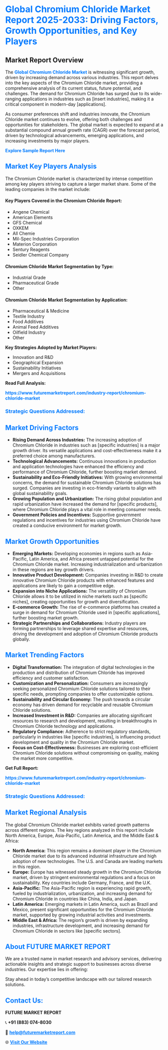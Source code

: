 <h1 style="color: #007BFF;">Global Chromium Chloride Market Report 2025-2033: Driving Factors, Growth Opportunities, and Key Players</h1>

<section id="overview">
<h2>Market Report Overview</h2>
<p>The <a href="https://www.futuremarketreport.com/industry-report/chromium-chloride-market" style="color: #007BFF; text-decoration: none;"><strong>Global Chromium Chloride Market</strong></a> is witnessing significant growth, driven by increasing demand across various industries. This report delves into the key aspects of the Chromium Chloride market, providing a comprehensive analysis of its current status, future potential, and challenges. The demand for Chromium Chloride has surged due to its wide-ranging applications in industries such as [insert industries], making it a critical component in modern-day [applications].</p>
<p>As consumer preferences shift and industries innovate, the Chromium Chloride market continues to evolve, offering both challenges and opportunities for stakeholders. The global market is expected to expand at a substantial compound annual growth rate (CAGR) over the forecast period, driven by technological advancements, emerging applications, and increasing investments by major players.</p>
</section>

<section id="overview">
<p><a href="https://www.futuremarketreport.com/request-sample/reportId=58508" style="color: #007BFF; text-decoration: none;"><strong>Explore Sample Report Here</strong></a></p>
</section>

<section id="key-players">
<h2 style="color: #007BFF;">Market Key Players Analysis</h2>
<p>The Chromium Chloride market is characterized by intense competition among key players striving to capture a larger market share. Some of the leading companies in the market include:</p>
<h4>Key Players Covered in the Chromium Chloride Report:</h4>
<ul><li>Angene Chemical</li><li>American Elements</li><li>GFS Chemical</li><li>OXKEM</li><li>All Chemie</li><li>Mil-Spec Industries Corporation</li><li>Materion Corporation</li><li>Sentury Reagents</li><li>Seidler Chemical Company</li></ul>
<h4>Chromium Chloride Market Segmentation by Type:</h4>
<ul><li>Industrial Grade</li><li>Pharmaceutical Grade</li><li>Other</li></ul>

<h4>Chromium Chloride Market Segmentation by Application:</h4>
<ul><li>Pharmaceutical &amp; Medicine</li><li>Textile Industry</li><li>Food Additives</li><li>Animal Feed Additives</li><li>Oilfield Industry</li><li>Other</li></ul>
<p><strong>Key Strategies Adopted by Market Players:</strong></p>
<ul>
<li>Innovation and R&D</li>
<li>Geographical Expansion</li>
<li>Sustainability Initiatives</li>
<li>Mergers and Acquisitions</li>
</ul>
</section>

<section>
<p><strong>Read Full Analysis: </strong></p><a href="https://www.futuremarketreport.com/industry-report/chromium-chloride-market" style="color: #007BFF; text-decoration: none;"><strong>https://www.futuremarketreport.com/industry-report/chromium-chloride-market</strong></a>
<h3 style="color: #007BFF;">Strategic Questions Addressed:</h3>
</section>

<section id="driving-factors">
<h2 style="color: #007BFF;">Market Driving Factors</h2>
<ul>
<li><strong>Rising Demand Across Industries:</strong> The increasing adoption of Chromium Chloride in industries such as [specific industries] is a major growth driver. Its versatile applications and cost-effectiveness make it a preferred choice among manufacturers.</li>
<li><strong>Technological Advancements:</strong> Continuous innovations in production and application technologies have enhanced the efficiency and performance of Chromium Chloride, further boosting market demand.</li>
<li><strong>Sustainability and Eco-Friendly Initiatives:</strong> With growing environmental concerns, the demand for sustainable Chromium Chloride solutions has surged. Companies are investing in eco-friendly variants to align with global sustainability goals.</li>
<li><strong>Growing Population and Urbanization:</strong> The rising global population and rapid urbanization have increased the demand for [specific products], where Chromium Chloride plays a vital role in meeting consumer needs.</li>
<li><strong>Government Policies and Incentives:</strong> Supportive government regulations and incentives for industries using Chromium Chloride have created a conducive environment for market growth.</li>
</ul>
</section>

<section id="growth-opportunities">
<h2 style="color: #007BFF;">Market Growth Opportunities</h2>
<ul>
<li><strong>Emerging Markets:</strong> Developing economies in regions such as Asia-Pacific, Latin America, and Africa present untapped potential for the Chromium Chloride market. Increasing industrialization and urbanization in these regions are key growth drivers.</li>
<li><strong>Innovative Product Development:</strong> Companies investing in R&D to create innovative Chromium Chloride products with enhanced features and applications are likely to gain a competitive edge.</li>
<li><strong>Expansion into Niche Applications:</strong> The versatility of Chromium Chloride allows it to be utilized in niche markets such as [specific niches], creating opportunities for growth and diversification.</li>
<li><strong>E-commerce Growth:</strong> The rise of e-commerce platforms has created a surge in demand for Chromium Chloride used in [specific applications], further boosting market growth.</li>
<li><strong>Strategic Partnerships and Collaborations:</strong> Industry players are forming partnerships to leverage shared expertise and resources, driving the development and adoption of Chromium Chloride products globally.</li>
</ul>
</section>

<section id="trending-factors">
<h2 style="color: #007BFF;">Market Trending Factors</h2>
<ul>
<li><strong>Digital Transformation:</strong> The integration of digital technologies in the production and distribution of Chromium Chloride has improved efficiency and customer satisfaction.</li>
<li><strong>Customization and Personalization:</strong> Consumers are increasingly seeking personalized Chromium Chloride solutions tailored to their specific needs, prompting companies to offer customizable options.</li>
<li><strong>Sustainability and Circular Economy:</strong> The push towards a circular economy has driven demand for recyclable and reusable Chromium Chloride solutions.</li>
<li><strong>Increased Investment in R&D:</strong> Companies are allocating significant resources to research and development, resulting in breakthroughs in Chromium Chloride technology and applications.</li>
<li><strong>Regulatory Compliance:</strong> Adherence to strict regulatory standards, particularly in industries like [specific industries], is influencing product development and quality in the Chromium Chloride market.</li>
<li><strong>Focus on Cost-Effectiveness:</strong> Businesses are exploring cost-efficient Chromium Chloride solutions without compromising on quality, making the market more competitive.</li>
</ul>
</section>

<section>
<p><strong>Get Full Report: </strong></p><a href="https://www.futuremarketreport.com/industry-report/chromium-chloride-market" style="color: #007BFF; text-decoration: none;"><strong>https://www.futuremarketreport.com/industry-report/chromium-chloride-market</strong></a>
<h3 style="color: #007BFF;">Strategic Questions Addressed:</h3>
</section>


<section id="regional-analysis">
<h2 style="color: #007BFF;">Market Regional Analysis</h2>
<p>The global Chromium Chloride market exhibits varied growth patterns across different regions. The key regions analyzed in this report include North America, Europe, Asia-Pacific, Latin America, and the Middle East & Africa:</p>
<ul>
<li><strong>North America:</strong> This region remains a dominant player in the Chromium Chloride market due to its advanced industrial infrastructure and high adoption of new technologies. The U.S. and Canada are leading markets in this region.</li>
<li><strong>Europe:</strong> Europe has witnessed steady growth in the Chromium Chloride market, driven by stringent environmental regulations and a focus on sustainability. Key countries include Germany, France, and the U.K.</li>
<li><strong>Asia-Pacific:</strong> The Asia-Pacific region is experiencing rapid growth, fueled by industrialization, urbanization, and increasing demand for Chromium Chloride in countries like China, India, and Japan.</li>
<li><strong>Latin America:</strong> Emerging markets in Latin America, such as Brazil and Mexico, present significant opportunities for the Chromium Chloride market, supported by growing industrial activities and investments.</li>
<li><strong>Middle East & Africa:</strong> The region’s growth is driven by expanding industries, infrastructure development, and increasing demand for Chromium Chloride in sectors like [specific sectors].</li>
</ul>
</section>

<footer>
<h2 style="color: #007BFF;">About FUTURE MARKET REPORT</h2>
<p>We are a trusted name in market research and advisory services, delivering actionable insights and strategic support to businesses across diverse industries. Our expertise lies in offering:</p>

<p>Stay ahead in today’s competitive landscape with our tailored research solutions.</p>

<h2 style="color: #007BFF;">Contact Us:</h2>
<p><strong>FUTURE MARKET REPORT</strong></p>
<p>📞 <strong>+91 (883) 074-8030</strong></p>
<p>📧 <strong><a href="mailto:help@futuremarketreport.com" style="color: #007BFF;">help@futuremarketreport.com</a></strong></p>
<p>🌐 <strong><a href="https://www.futuremarketreport.com/" style="color: #007BFF;">Visit Our Website</a></strong></p>
</footer>